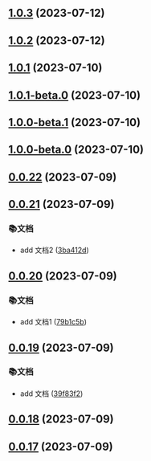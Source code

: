 

## [1.0.3](https://github.com/MissNanLan/virutal-list-demo/compare/1.0.2...1.0.3) (2023-07-12)

## [1.0.2](https://github.com/MissNanLan/virutal-list-demo/compare/1.0.1...1.0.2) (2023-07-12)

## [1.0.1](https://github.com/MissNanLan/virutal-list-demo/compare/0.0.22...1.0.1) (2023-07-10)

## [1.0.1-beta.0](https://github.com/MissNanLan/virutal-list-demo/compare/0.0.22...1.0.1-beta.0) (2023-07-10)

## [1.0.0-beta.1](https://github.com/MissNanLan/virutal-list-demo/compare/0.0.22...1.0.0-beta.1) (2023-07-10)

## [1.0.0-beta.0](https://github.com/MissNanLan/virutal-list-demo/compare/0.0.22...1.0.0-beta.0) (2023-07-10)

## [0.0.22](https://github.com/MissNanLan/virutal-list-demo/compare/0.0.21...0.0.22) (2023-07-09)

## [0.0.21](https://github.com/MissNanLan/virutal-list-demo/compare/0.0.20...0.0.21) (2023-07-09)


### 📚文档

* add 文档2 ([3ba412d](https://github.com/MissNanLan/virutal-list-demo/commit/3ba412daabb8e5cc10c7ddd83aeb786d047b931f))

## [0.0.20](https://github.com/MissNanLan/virutal-list-demo/compare/0.0.19...0.0.20) (2023-07-09)


### 📚文档

* add 文档1 ([79b1c5b](https://github.com/MissNanLan/virutal-list-demo/commit/79b1c5bdfb1df2f52be177b77638a63c28dd5c20))

## [0.0.19](https://github.com/MissNanLan/virutal-list-demo/compare/0.0.17...0.0.19) (2023-07-09)


### 📚文档

* add 文档 ([39f83f2](https://github.com/MissNanLan/virutal-list-demo/commit/39f83f2e3fbac84d3b646c894b37088c526c2104))

## [0.0.18](https://github.com/MissNanLan/virutal-list-demo/compare/0.0.17...0.0.18) (2023-07-09)

## [0.0.17](https://github.com/MissNanLan/virutal-list-demo/compare/0.0.15...0.0.17) (2023-07-09)
